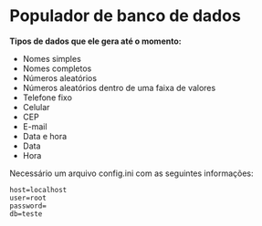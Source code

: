 Populador de banco de dados
===================================

**Tipos de dados que ele gera até o momento:**
* Nomes simples
* Nomes completos
* Números aleatórios
* Números aleatórios dentro de uma faixa de valores
* Telefone fixo
* Celular
* CEP
* E-mail
* Data e hora
* Data
* Hora

Necessário um arquivo config.ini com as seguintes informações:
```[db]
host=localhost
user=root
password=
db=teste
```
